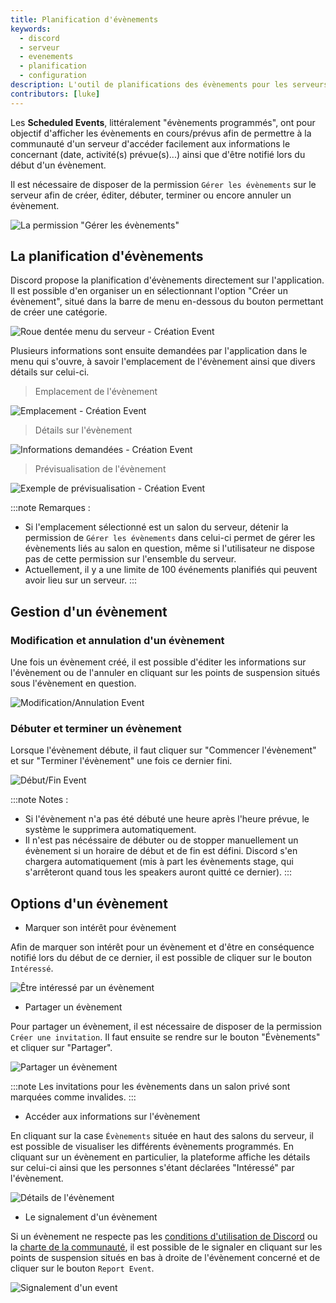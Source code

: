 ```yaml
---
title: Planification d'évènements
keywords:
  - discord
  - serveur
  - evenements
  - planification
  - configuration
description: L'outil de planifications des évènements pour les serveurs 
contributors: [luke]
---
```

Les **Scheduled Events**, littéralement "évènements programmés", ont pour objectif d'afficher les évènements en cours/prévus afin de permettre à la communauté d'un serveur d'accéder facilement aux informations le concernant (date, activité(s) prévue(s)...) ainsi que d'être notifié lors du début d'un évènement.

Il est nécessaire de disposer de la permission `Gérer les évènements` sur le serveur afin de créer, éditer, débuter, terminer ou encore annuler un évènement.

![La permission "Gérer les évènements"](https://i.dfr.gg/ShEw.png)

## La planification d'évènements

Discord propose la planification d'évènements directement sur l'application. Il est possible d'en organiser un en sélectionnant l'option "Créer un évènement", situé dans la barre de menu en-dessous du bouton permettant de créer une catégorie.

![Roue dentée menu du serveur - Création Event](https://i.dfr.gg/lTLf.png)

Plusieurs informations sont ensuite demandées par l'application dans le menu qui s'ouvre, à savoir l'emplacement de l'évènement ainsi que divers détails sur celui-ci.

> Emplacement de l'évènement 

![Emplacement - Création Event](https://i.dfr.gg/9oI4.png)

> Détails sur l'évènement

![Informations demandées - Création Event](https://i.dfr.gg/JziR.png)

> Prévisualisation de l'évènement

![Exemple de prévisualisation - Création Event](https://i.dfr.gg/MQUg.png)

:::note Remarques :
 - Si l'emplacement sélectionné est un salon du serveur, détenir la permission de `Gérer les évènements` dans celui-ci permet de gérer les évènements liés au salon en question, même si l'utilisateur ne dispose pas de cette permission sur l'ensemble du serveur.
 - Actuellement, il y a une limite de 100 événements planifiés qui peuvent avoir lieu sur un serveur.
:::

## Gestion d'un évènement

### Modification et annulation d'un évènement 

Une fois un évènement créé, il est possible d'éditer les informations sur l'évènement ou de l'annuler en cliquant sur les points de suspension situés sous l'évènement en question.

![Modification/Annulation Event](https://i.dfr.gg/R0Xp.png)

### Débuter et terminer un évènement

Lorsque l'évènement débute, il faut cliquer sur "Commencer l'évènement" et sur "Terminer l'évènement" une fois ce dernier fini.

![Début/Fin Event](https://i.dfr.gg/QXvQ.png)

:::note Notes : 
 - Si l'évènement n'a pas été débuté une heure après l'heure prévue, le système le supprimera automatiquement.
 - Il n'est pas nécéssaire de débuter ou de stopper manuellement  un évènement si un horaire de début et de fin est défini. Discord s'en chargera automatiquement (mis à part les évènements stage, qui s'arrêteront quand tous les speakers auront quitté ce dernier).
:::

## Options d'un évènement

 - Marquer son intérêt pour évènement

Afin de marquer son intérêt pour un évènement et d'être en conséquence notifié lors du début de ce dernier, il est possible de cliquer sur le bouton `Intéressé`. 

![Être intéressé par un évènement](https://i.dfr.gg/mHr0.png)

 - Partager un évènement

Pour partager un évènement, il est nécessaire de disposer de la permission `Créer une invitation`. Il faut ensuite se rendre sur le bouton "Évènements" et cliquer sur "Partager".

![Partager un évènement](https://i.dfr.gg/R7Q8.png)

:::note
Les invitations pour les évènements dans un salon privé sont marquées comme invalides.
:::

 - Accéder aux informations sur l'évènement

En cliquant sur la case `Évènements` située en haut des salons du serveur, il est possible de visualiser les différents évènements programmés. En cliquant sur un évènement en particulier, la plateforme affiche les détails sur celui-ci ainsi que les personnes s'étant déclarées "Intéressé" par l'évènement.

![Détails de l'évènement](https://i.dfr.gg/QDpf.png)

 - Le signalement d'un évènement

Si un évènement ne respecte pas les [conditions d'utilisation de Discord](https://discord.com/tos) ou la [charte de la communauté](https://support.discord.com/hc/fr/articles/360035969312-Lignes-de-conduite-des-serveurs-communautaires), il est possible de le signaler en cliquant sur les points de suspension situés en bas à droite de l'évènement concerné et de cliquer sur le bouton `Report Event`.

![Signalement d'un event](https://i.dfr.gg/q5bZ.png)
